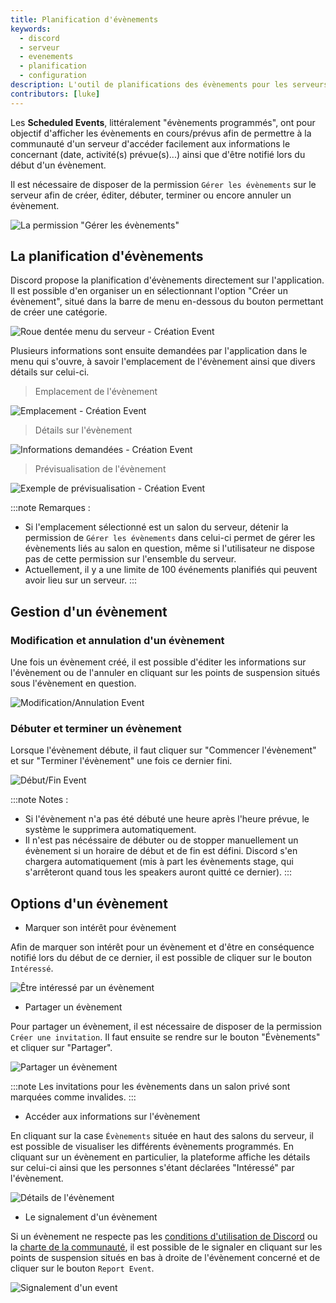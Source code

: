 ```yaml
---
title: Planification d'évènements
keywords:
  - discord
  - serveur
  - evenements
  - planification
  - configuration
description: L'outil de planifications des évènements pour les serveurs 
contributors: [luke]
---
```

Les **Scheduled Events**, littéralement "évènements programmés", ont pour objectif d'afficher les évènements en cours/prévus afin de permettre à la communauté d'un serveur d'accéder facilement aux informations le concernant (date, activité(s) prévue(s)...) ainsi que d'être notifié lors du début d'un évènement.

Il est nécessaire de disposer de la permission `Gérer les évènements` sur le serveur afin de créer, éditer, débuter, terminer ou encore annuler un évènement.

![La permission "Gérer les évènements"](https://i.dfr.gg/ShEw.png)

## La planification d'évènements

Discord propose la planification d'évènements directement sur l'application. Il est possible d'en organiser un en sélectionnant l'option "Créer un évènement", situé dans la barre de menu en-dessous du bouton permettant de créer une catégorie.

![Roue dentée menu du serveur - Création Event](https://i.dfr.gg/lTLf.png)

Plusieurs informations sont ensuite demandées par l'application dans le menu qui s'ouvre, à savoir l'emplacement de l'évènement ainsi que divers détails sur celui-ci.

> Emplacement de l'évènement 

![Emplacement - Création Event](https://i.dfr.gg/9oI4.png)

> Détails sur l'évènement

![Informations demandées - Création Event](https://i.dfr.gg/JziR.png)

> Prévisualisation de l'évènement

![Exemple de prévisualisation - Création Event](https://i.dfr.gg/MQUg.png)

:::note Remarques :
 - Si l'emplacement sélectionné est un salon du serveur, détenir la permission de `Gérer les évènements` dans celui-ci permet de gérer les évènements liés au salon en question, même si l'utilisateur ne dispose pas de cette permission sur l'ensemble du serveur.
 - Actuellement, il y a une limite de 100 événements planifiés qui peuvent avoir lieu sur un serveur.
:::

## Gestion d'un évènement

### Modification et annulation d'un évènement 

Une fois un évènement créé, il est possible d'éditer les informations sur l'évènement ou de l'annuler en cliquant sur les points de suspension situés sous l'évènement en question.

![Modification/Annulation Event](https://i.dfr.gg/R0Xp.png)

### Débuter et terminer un évènement

Lorsque l'évènement débute, il faut cliquer sur "Commencer l'évènement" et sur "Terminer l'évènement" une fois ce dernier fini.

![Début/Fin Event](https://i.dfr.gg/QXvQ.png)

:::note Notes : 
 - Si l'évènement n'a pas été débuté une heure après l'heure prévue, le système le supprimera automatiquement.
 - Il n'est pas nécéssaire de débuter ou de stopper manuellement  un évènement si un horaire de début et de fin est défini. Discord s'en chargera automatiquement (mis à part les évènements stage, qui s'arrêteront quand tous les speakers auront quitté ce dernier).
:::

## Options d'un évènement

 - Marquer son intérêt pour évènement

Afin de marquer son intérêt pour un évènement et d'être en conséquence notifié lors du début de ce dernier, il est possible de cliquer sur le bouton `Intéressé`. 

![Être intéressé par un évènement](https://i.dfr.gg/mHr0.png)

 - Partager un évènement

Pour partager un évènement, il est nécessaire de disposer de la permission `Créer une invitation`. Il faut ensuite se rendre sur le bouton "Évènements" et cliquer sur "Partager".

![Partager un évènement](https://i.dfr.gg/R7Q8.png)

:::note
Les invitations pour les évènements dans un salon privé sont marquées comme invalides.
:::

 - Accéder aux informations sur l'évènement

En cliquant sur la case `Évènements` située en haut des salons du serveur, il est possible de visualiser les différents évènements programmés. En cliquant sur un évènement en particulier, la plateforme affiche les détails sur celui-ci ainsi que les personnes s'étant déclarées "Intéressé" par l'évènement.

![Détails de l'évènement](https://i.dfr.gg/QDpf.png)

 - Le signalement d'un évènement

Si un évènement ne respecte pas les [conditions d'utilisation de Discord](https://discord.com/tos) ou la [charte de la communauté](https://support.discord.com/hc/fr/articles/360035969312-Lignes-de-conduite-des-serveurs-communautaires), il est possible de le signaler en cliquant sur les points de suspension situés en bas à droite de l'évènement concerné et de cliquer sur le bouton `Report Event`.

![Signalement d'un event](https://i.dfr.gg/q5bZ.png)
